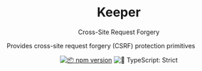 <h1 align="center">Keeper</h1>

<p align="center">Cross-Site Request Forgery</p>

Provides cross-site request forgery (CSRF) protection primitives

<p align="center">
    <a href="http://npmjs.com/package/keeper"><img alt="📦 npm version" src="https://img.shields.io/npm/v/@keeper/csrf-core?color=21bb42&label=%F0%9F%93%A6%20npm" /></a>
    <img alt="💪 TypeScript: Strict" src="https://img.shields.io/badge/%F0%9F%92%AA_typescript-strict-21bb42.svg" />
</p>
